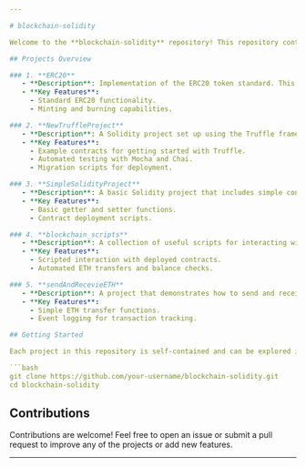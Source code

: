```yaml
---

# blockchain-solidity

Welcome to the **blockchain-solidity** repository! This repository contains a collection of Solidity projects that demonstrate various aspects of Ethereum smart contract development. Each project is designed to showcase different functionalities, from basic token creation to more complex contract interactions.

## Projects Overview

### 1. **ERC20**
   - **Description**: Implementation of the ERC20 token standard. This project demonstrates the creation of a fungible token with standard functions such as `transfer`, `approve`, and `transferFrom`.
   - **Key Features**:
     - Standard ERC20 functionality.
     - Minting and burning capabilities.

### 2. **NewTruffleProject**
   - **Description**: A Solidity project set up using the Truffle framework. This project includes basic contract development, migration scripts, and test cases.
   - **Key Features**:
     - Example contracts for getting started with Truffle.
     - Automated testing with Mocha and Chai.
     - Migration scripts for deployment.

### 3. **SimpleSolidityProject**
   - **Description**: A basic Solidity project that includes simple contracts demonstrating the fundamental concepts of smart contract development.
   - **Key Features**:
     - Basic getter and setter functions.
     - Contract deployment scripts.

### 4. **blockchain_scripts**
   - **Description**: A collection of useful scripts for interacting with the Ethereum blockchain. These scripts facilitate tasks such as sending transactions, querying contract data, and managing accounts.
   - **Key Features**:
     - Scripted interaction with deployed contracts.
     - Automated ETH transfers and balance checks.

### 5. **sendAndRecevieETH**
   - **Description**: A project that demonstrates how to send and receive ETH between accounts on the Ethereum network. It includes smart contracts for managing transactions and handling events.
   - **Key Features**:
     - Simple ETH transfer functions.
     - Event logging for transaction tracking.

## Getting Started

Each project in this repository is self-contained and can be explored individually. To get started, clone this repository and navigate to the project of your choice. Detailed instructions for running and deploying each project can be found within the respective project folders.

```bash
git clone https://github.com/your-username/blockchain-solidity.git
cd blockchain-solidity
```

## Contributions

Contributions are welcome! Feel free to open an issue or submit a pull request to improve any of the projects or add new features.

---
```

